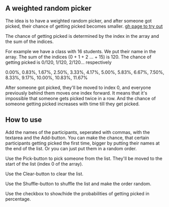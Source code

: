 ## A weighted random picker

The idea is to have a weighted random picker, and after someone got picked, their chance of getting picked becomes smaller. [gh page to try out](https://tunhuang.github.io/weighted-random-picker/)

The chance of getting picked is determined by the index in the array and the sum of the indices.

For example we have a class with 16 students. We put their name in the array. The sum of the indices (0 + 1 + 2 ... + 15) is 120. The chance of getting picked is 0/120, 1/120, 2/120... respectively

0.00%, 0.83%, 1.67%, 2.50%, 3.33%, 4.17%, 5.00%, 5.83%, 6.67%, 7.50%, 8.33%, 9.17%, 10.00%, 10.83%, 11.67%

After someone got picked, they'll be moved to index 0, and everyone previously behind them moves one index forward. It means that it's impossible that someone gets picked twice in a row. And the chance of someone getting picked increases with time till they get picked.

## How to use

Add the names of the participants, seperated with commas, with the textarea and the Add-button. You can make the chance, that certain participants getting picked the first time, bigger by putting their names at the end of the list. Or you can just put them in a random order.

Use the Pick-button to pick someone from the list. They'll be moved to the start of the list (index 0 of the array).

Use the Clear-button to clear the list.

Use the Shuffle-button to shuffle the list and make the order random.

Use the checkbox to show/hide the probabilities of getting picked in percentage.
